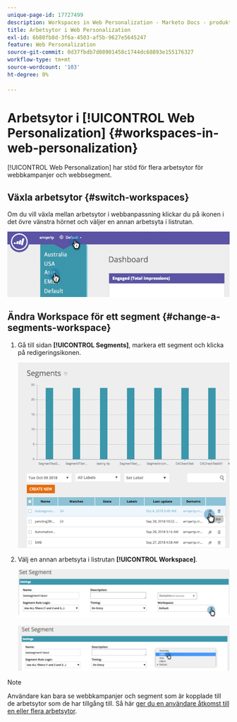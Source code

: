 ```yaml
---
unique-page-id: 17727499
description: Workspaces in Web Personalization - Marketo Docs - produktdokumentation
title: Arbetsytor i Web Personalization
exl-id: 6b80fb8d-3f6a-4503-af5b-9627e5645247
feature: Web Personalization
source-git-commit: 0d37fbdb7d08901458c1744dc68893e155176327
workflow-type: tm+mt
source-wordcount: '103'
ht-degree: 0%

---
```


# Arbetsytor i [!UICONTROL Web Personalization] {#workspaces-in-web-personalization}

[!UICONTROL Web Personalization] har stöd för flera arbetsytor för webbkampanjer och webbsegment.

## Växla arbetsytor {#switch-workspaces}

Om du vill växla mellan arbetsytor i webbanpassning klickar du på ikonen i det övre vänstra hörnet och väljer en annan arbetsyta i listrutan.

![](assets/ss7.png)

## Ändra Workspace för ett segment {#change-a-segments-workspace}

1. Gå till sidan **[!UICONTROL Segments]**, markera ett segment och klicka på redigeringsikonen.

   ![](assets/ss4.png)

1. Välj en annan arbetsyta i listrutan **[!UICONTROL Workspace]**.

   ![](assets/ss6.png)

   ![](assets/ss5.png)

>[!NOTE]
>
>Användare kan bara se webbkampanjer och segment som är kopplade till de arbetsytor som de har tillgång till. Så här [ger du en användare åtkomst till en eller flera arbetsytor](/help/marketo/product-docs/administration/workspaces-and-person-partitions/allow-user-access-to-a-workspace.md).
